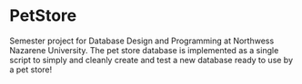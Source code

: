 # PetStore
Semester project for Database Design and Programming at Northwess Nazarene University. The pet store database is implemented as a single script to simply and cleanly create and test a new database ready to use by a pet store!
